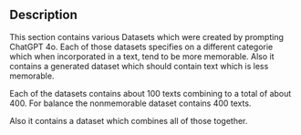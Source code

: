 ## Description

This section contains various Datasets which were created by prompting ChatGPT 4o. Each of those datasets specifies on a different categorie which when incorporated in a text, tend to be more memorable. Also it contains a generated dataset which should contain text which is less memorable.

Each of the datasets contains about 100 texts combining to a total of about 400.
For balance the nonmemorable dataset contains 400 texts.

Also it contains a dataset which combines all of those together.
